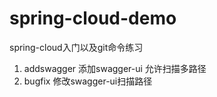# spring-cloud-demo
spring-cloud入门以及git命令练习
1. addswagger 添加swagger-ui 允许扫描多路径
2. bugfix 修改swagger-ui扫描路径
